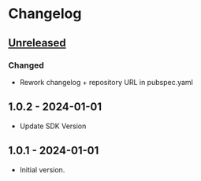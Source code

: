 # Changelog

## [Unreleased]

### Changed

- Rework changelog + repository URL in pubspec.yaml

## 1.0.2 - 2024-01-01

- Update SDK Version

## 1.0.1 - 2024-01-01

- Initial version.

[Unreleased]: https://github.com/inlavigo/gg_timeline/compare/1.0.2...HEAD
